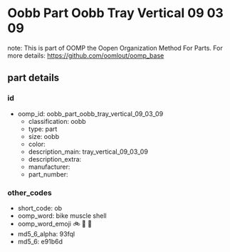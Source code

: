 # Oobb Part Oobb Tray Vertical 09 03 09  

note: This is part of OOMP the Oopen Organization Method For Parts. For more details: https://github.com/oomlout/oomp_base

##  part details





### id
* oomp_id: oobb_part_oobb_tray_vertical_09_03_09
  * classification: oobb
  * type: part
  * size: oobb
  * color: 
  * description_main: tray_vertical_09_03_09
  * description_extra: 
  * manufacturer: 
  * part_number: 

### other_codes
* short_code: ob
* oomp_word: bike muscle shell
* oomp_word_emoji :bike: :muscle: :shell:
* md5_6_alpha: 93fql
* md5_6: e91b6d